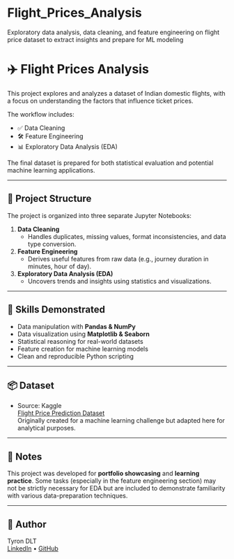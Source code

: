 # Flight_Prices_Analysis
Exploratory data analysis, data cleaning, and feature engineering on flight price dataset to extract insights and prepare for ML modeling


# ✈️ Flight Prices Analysis

This project explores and analyzes a dataset of Indian domestic flights, with a focus on understanding the factors that influence ticket prices.

The workflow includes:
- ✅ Data Cleaning
- 🛠️ Feature Engineering
- 📊 Exploratory Data Analysis (EDA)

The final dataset is prepared for both statistical evaluation and potential machine learning applications.

---

## 📁 Project Structure

The project is organized into three separate Jupyter Notebooks:

1. **Data Cleaning**  
   - Handles duplicates, missing values, format inconsistencies, and data type conversion.
2. **Feature Engineering**  
   - Derives useful features from raw data (e.g., journey duration in minutes, hour of day).
3. **Exploratory Data Analysis (EDA)**  
   - Uncovers trends and insights using statistics and visualizations.

---

## 🧠 Skills Demonstrated

- Data manipulation with **Pandas & NumPy**
- Data visualization using **Matplotlib & Seaborn**
- Statistical reasoning for real-world datasets
- Feature creation for machine learning models
- Clean and reproducible Python scripting

---

## 📦 Dataset

- Source: Kaggle  
  [Flight Price Prediction Dataset](https://www.kaggle.com/datasets/shubhambathwal/flight-price-prediction)  
  Originally created for a machine learning challenge but adapted here for analytical purposes.

---

## 📌 Notes

This project was developed for **portfolio showcasing** and **learning practice**. Some tasks (especially in the feature engineering section) may not be strictly necessary for EDA but are included to demonstrate familiarity with various data-preparation techniques.

---

## 🚀 Author

Tyron DLT  
[LinkedIn](https://www.linkedin.com/in/your-profile) • [GitHub](https://github.com/tyron-patterns)
